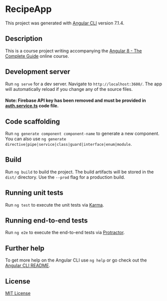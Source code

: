 # RecipeApp

This project was generated with [Angular CLI](https://github.com/angular/angular-cli) version 7.1.4.

## Description

This is a course project writing accompanying the [Angular 8 - The Complete Guide](https://www.udemy.com/course/the-complete-guide-to-angular-2) online course.

## Development server

Run `ng serve` for a dev server. Navigate to `http://localhost:3600/`. The app will automatically reload if you change any of the source files.
#### Note: Firebase API key has been removed and must be provided in [auth.service.ts](https://github.com/joekraken/ng-recipe-app/blob/master/src/app/auth/auth.service.ts) code file.

## Code scaffolding

Run `ng generate component component-name` to generate a new component. You can also use `ng generate directive|pipe|service|class|guard|interface|enum|module`.

## Build

Run `ng build` to build the project. The build artifacts will be stored in the `dist/` directory. Use the `--prod` flag for a production build.

## Running unit tests

Run `ng test` to execute the unit tests via [Karma](https://karma-runner.github.io).

## Running end-to-end tests

Run `ng e2e` to execute the end-to-end tests via [Protractor](http://www.protractortest.org/).

## Further help

To get more help on the Angular CLI use `ng help` or go check out the [Angular CLI README](https://github.com/angular/angular-cli/blob/master/README.md).

## License

[MIT License](https://github.com/joekraken/ng-recipe-app/blob/master/LICENSE)
